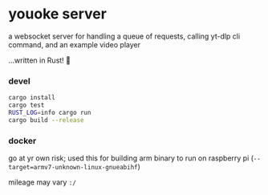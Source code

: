 # youoke server

a websocket server for handling a queue of requests, calling yt-dlp cli command, and an example video player

...written in Rust! 🤘

### devel

```sh
cargo install
cargo test
RUST_LOG=info cargo run
cargo build --release
```

### docker

go at yr own risk; used this for building arm binary to run on raspberry pi (`--target=armv7-unknown-linux-gnueabihf`)

mileage may vary `:/`
